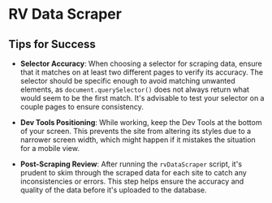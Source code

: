 # RV Data Scraper



## Tips for Success

- **Selector Accuracy**: When choosing a selector for scraping data, ensure that it matches on at least two different pages to verify its accuracy. The selector should be specific enough to avoid matching unwanted elements, as `document.querySelector()` does not always return what would seem to be the first match. It's advisable to test your selector on a couple pages to ensure consistency.

- **Dev Tools Positioning**: While working, keep the Dev Tools at the bottom of your screen. This prevents the site from altering its styles due to a narrower screen width, which might happen if it mistakes the situation for a mobile view.

- **Post-Scraping Review**: After running the `rvDataScraper` script, it's prudent to skim through the scraped data for each site to catch any inconsistencies or errors. This step helps ensure the accuracy and quality of the data before it's uploaded to the database.
